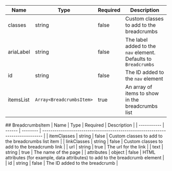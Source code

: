 | Name      | Type                     | Required | Description                                                     |
| --------- | ------------------------ | -------- | --------------------------------------------------------------- |
| classes   | string                   | false    | Custom classes to add to the breadcrumbs                        |
| ariaLabel | string                   | false    | The label added to the `nav` element. Defaults to `Breadcrumbs` |
| id        | string                   | false    | The ID added to the `nav` element                               |
| itemsList | `Array<BreadcrumbsItem>` | true     | An array of items to show in the breadcrumbs list               |

## BreadcrumbsItem
| Name | Type | Required | Description |
| ----------- | ------ | -------- | ------------------------------------------------------------------------------ |
| itemClasses | string | false | Custom classes to add to the breadcrumbs list item |
| linkClasses | string | false | Custom classes to add to the breadcrumb link |
| url | string | true | The url for the link |
| text | string | true | The name of the page |
| attributes | object | false | HTML attributes (for example, data attributes) to add to the breadcrumb element |
| id | string | false | The ID added to the breadcrumb |
